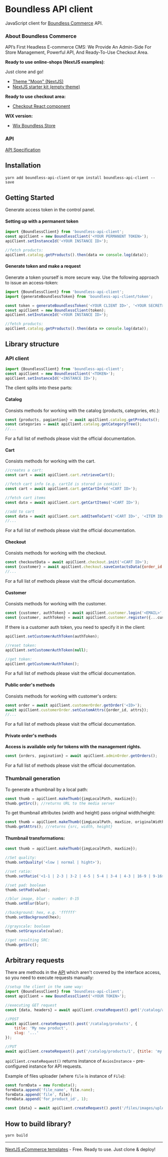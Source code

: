 # Boundless API client

JavaScript client for [Boundless Commerce](https://boundless-commerce.com/) API. 

### About Boundless Commerce

API’s First Headless E-commerce CMS: We Provide An Admin-Side For Store Management, Powerful API, And Ready-To-Use 
Checkout Area.

**Ready to use online-shops (NextJS examples)**:

Just clone and go!

- [Theme "Moon" (NextJS)](https://github.com/kirill-zhirnov/boundless-moon-theme)
- [NextJS starter kit (empty theme)](https://github.com/kirill-zhirnov/boundless-nextjs-sample)

**Ready to use checkout area:**

- [Checkout React component](https://github.com/kirill-zhirnov/boundless-checkout-react)


**WIX version:**

- [Wix Boundless Store](https://www.wix.com/app-market/boundless-store)

### API

[API Specification](https://docs.boundless-commerce.com/)

## Installation

`yarn add boundless-api-client` or `npm install boundless-api-client --save`

## Getting Started

Generate access token in the control panel.

#### Setting up with a permanent token

```js
import {BoundlessClient} from 'boundless-api-client';
const apiClient = new BoundlessClient('<YOUR PERMANENT TOKEN>');
apiClient.setInstanceId('<YOUR INSTANCE ID>');

//fetch products:
apiClient.catalog.getProducts().then(data => console.log(data));
```

#### Generate token and make a request

Generate a token yourself is more secure way. Use the following approach to issue an access-token:

```js
import {BoundlessClient} from 'boundless-api-client';
import {generateBoundlessToken} from 'boundless-api-client/token';

const token = generateBoundlessToken('<YOUR CLIENT ID>', '<YOUR SECRET>', '<YOUR INSTANCE ID>');
const apiClient = new BoundlessClient(token);
apiClient.setInstanceId('<YOUR INSTANCE ID>');

//fetch products:
apiClient.catalog.getProducts().then(data => console.log(data));
```

## Library structure

### API client

```js
import {BoundlessClient} from 'boundless-api-client';
const apiClient = new BoundlessClient('<TOKEN>');
apiClient.setInstanceId('<INSTANCE ID>');
```

The client splits into these parts:

#### Catalog

Consists methods for working with the catalog (products, categories, etc.):

```js
const {products, pagiantion} = await apiClient.catalog.getProducts();
const categories = await apiClient.catalog.getCategoryTree();
//...
```

For a full list of methods please visit the official documentation.

#### Cart

Consists methods for working with the cart.

```js
//creates a cart:
const cart = await apiClient.cart.retrieveCart();

//fetch cart info (e.g. cartId is stored in cookie):
const cart = await apiClient.cart.getCartInfo('<CART ID>');

//fetch cart items
const data = await apiClient.cart.getCartItems('<CART ID>');

//add to cart
const data = await apiClient.cart.addItemToCart('<CART ID>', '<ITEM ID>', '<QTY>');
//...
```

For a full list of methods please visit the official documentation.

#### Checkout

Consists methods for working with the checkout.

```js
const checkoutData = await apiClient.checkout.init('<CART ID>');
const {customer} = await apiClient.checkout.saveContactsData({order_id: '<ORDER ID>', email: '<CUSTOMER EMAIL>'});
//...
```

For a full list of methods please visit the official documentation.

#### Customer

Consists methods for working with the customer.

```js
const {customer, authToken} = await apiClient.customer.login('<EMAIL>', '<PASS>');
const {customer, authToken} = await apiClient.customer.register({...customerData});
```

If there is a customer auth token, you need to specify it in the client:

```js
apiClient.setCustomerAuthToken(authToken);

//reset token:
apiClient.setCustomerAuthToken(null);

//get token:
apiClient.getCustomerAuthToken();
```

For a full list of methods please visit the official documentation.

#### Public order's methods

Consists methods for working with customer's orders:

```js
const order = await apiClient.customerOrder.getOrder('<ID>');
await apiClient.customerOrder.setCustomAttrs({order_id, attrs});
//...
```

For a full list of methods please visit the official documentation.

#### Private order's methods

**Access is available only for tokens with the management rights.**

```js
const {orders, pagination} = await apiClient.adminOrder.getOrders();
```

For a full list of methods please visit the official documentation.

### Thumbnail generation

To generate a thumbnail by a local path:

```js
const thumb = apiClient.makeThumb({imgLocalPath, maxSize});
thumb.getSrc(); //returns URL to the media server
```

To get thumbnail attributes (width and height) pass original width/height:

```js
const thumb = apiClient.makeThumb({imgLocalPath, maxSize, originalWidth, originalHeight});
thumb.getAttrs(); //returns {src, width, height}
```

#### Thumbnail transformations:

```js
const thumb = apiClient.makeThumb({imgLocalPath, maxSize});

//Set quality:
thumb.setQuality('<low | normal | hight>');

//set ratio:
thumb.setRatio('<1-1 | 2-3 | 3-2 | 4-5 | 5-4 | 3-4 | 4-3 | 16-9 | 9-16>');

//set pad: boolean
thumb.setPad(value);

//blur image, blur - number: 0-15
thumb.setBlur(blur);

//background: hex, e.g. 'ffffff'
thumb.setBackground(hex);

//grayscale: boolean
thumb.setGrayscale(value);

//get resulting SRC:
thumb.getSrc();
```

## Arbitrary requests

There are methods in the [API](https://docs.boundless-commerce.com/) which aren't covered by the interface access, so you need to execute requests manually:

```js
//setup the client in the same way:
import {BoundlessClient} from 'boundless-api-client';
const apiClient = new BoundlessClient('<YOUR TOKEN>');

//executing GET request
const {data, headers} = await apiClient.createRequest().get('/catalog/attributes');

//POST
await apiClient.createRequest().post('/catalog/products', {
	title: 'My new product',
	slug: '...'
});

//PUT
await apiClient.createRequest().put('/catalog/products/1', {title: 'my new title'});
```

`apiClient.createRequest()` returns instance of `AxiosInstance` - pre-configured instance for API requests.

Example of files uploader (where `file` is instance of `File`):

```js
const formData = new FormData();
formData.append('file_name', file.name);
formData.append('file', file);
formData.append('for_product_id', 1);

const {data} = await apiClient.createRequest().post('/files/images/upload', formData);
```


## How to build library?

```
yarn build
```

---

[NextJS eCommerce templates](https://boundless-commerce.com/templates) - Free. Ready to use. Just clone & deploy!